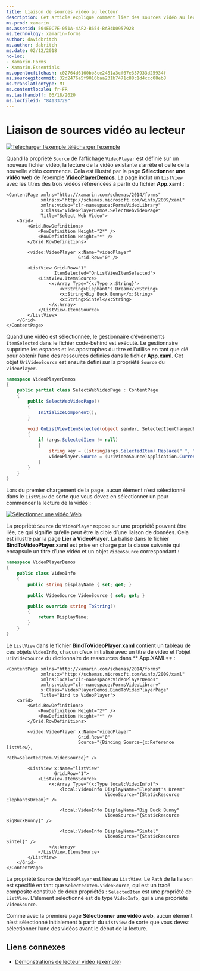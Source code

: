 ```yaml
---
title: Liaison de sources vidéo au lecteur
description: Cet article explique comment lier des sources vidéo au lecteur vidéo à l’aide de Xamarin.Forms .
ms.prod: xamarin
ms.assetid: 504E0C7E-051A-4AF2-B654-BAB4D0957928
ms.technology: xamarin-forms
author: davidbritch
ms.author: dabritch
ms.date: 02/12/2018
no-loc:
- Xamarin.Forms
- Xamarin.Essentials
ms.openlocfilehash: c02764d6160bb8ce2481a3cf67e357933d25934f
ms.sourcegitcommit: 32d2476a5f9016baa231b7471c88c1d4ccc08eb8
ms.translationtype: MT
ms.contentlocale: fr-FR
ms.lasthandoff: 06/18/2020
ms.locfileid: "84133729"
---
```

# <a name="binding-video-sources-to-the-player"></a>Liaison de sources vidéo au lecteur

[![Télécharger ](~/media/shared/download.png) l’exemple télécharger l’exemple](https://docs.microsoft.com/samples/xamarin/xamarin-forms-samples/customrenderers-videoplayerdemos)

Quand la propriété `Source` de l’affichage `VideoPlayer` est définie sur un nouveau fichier vidéo, la lecture de la vidéo existante s’arrête et celle de la nouvelle vidéo commence. Cela est illustré par la page **Sélectionner une vidéo web** de l’exemple [**VideoPlayerDemos**](https://docs.microsoft.com/samples/xamarin/xamarin-forms-samples/customrenderers-videoplayerdemos). La page inclut un `ListView` avec les titres des trois vidéos référencées à partir du fichier **App.xaml** :

```xaml
<ContentPage xmlns="http://xamarin.com/schemas/2014/forms"
             xmlns:x="http://schemas.microsoft.com/winfx/2009/xaml"
             xmlns:video="clr-namespace:FormsVideoLibrary"
             x:Class="VideoPlayerDemos.SelectWebVideoPage"
             Title="Select Web Video">
    <Grid>
        <Grid.RowDefinitions>
            <RowDefinition Height="2*" />
            <RowDefinition Height="*" />
        </Grid.RowDefinitions>

        <video:VideoPlayer x:Name="videoPlayer"
                           Grid.Row="0" />

        <ListView Grid.Row="1"
                  ItemSelected="OnListViewItemSelected">
            <ListView.ItemsSource>
                <x:Array Type="{x:Type x:String}">
                    <x:String>Elephant's Dream</x:String>
                    <x:String>Big Buck Bunny</x:String>
                    <x:String>Sintel</x:String>
                </x:Array>
            </ListView.ItemsSource>
        </ListView>
    </Grid>
</ContentPage>
```

Quand une vidéo est sélectionnée, le gestionnaire d’événements `ItemSelected` dans le fichier code-behind est exécuté. Le gestionnaire supprime les espaces et les apostrophes du titre et l’utilise en tant que clé pour obtenir l’une des ressources définies dans le fichier **App.xaml**. Cet objet `UriVideoSource` est ensuite défini sur la propriété `Source` du `VideoPlayer`.

```csharp
namespace VideoPlayerDemos
{
    public partial class SelectWebVideoPage : ContentPage
    {
        public SelectWebVideoPage()
        {
            InitializeComponent();
        }

        void OnListViewItemSelected(object sender, SelectedItemChangedEventArgs args)
        {
            if (args.SelectedItem != null)
            {
                string key = ((string)args.SelectedItem).Replace(" ", "").Replace("'", "");
                videoPlayer.Source = (UriVideoSource)Application.Current.Resources[key];
            }
        }
    }
}
```

Lors du premier chargement de la page, aucun élément n’est sélectionné dans le `ListView` de sorte que vous devez en sélectionner un pour commencer la lecture de la vidéo :

[![Sélectionner une vidéo Web](source-bindings-images/selectwebvideo-small.png "Sélectionner une vidéo Web")](source-bindings-images/selectwebvideo-large.png#lightbox "Sélectionner une vidéo Web")

La propriété `Source` de `VideoPlayer` repose sur une propriété pouvant être liée, ce qui signifie qu’elle peut être la cible d’une liaison de données. Cela est illustré par la page **Lier à VideoPlayer**. La balise dans le fichier **BindToVideoPlayer.xaml** est prise en charge par la classe suivante qui encapsule un titre d’une vidéo et un objet `VideoSource` correspondant :

```csharp
namespace VideoPlayerDemos
{
    public class VideoInfo
    {
        public string DisplayName { set; get; }

        public VideoSource VideoSource { set; get; }

        public override string ToString()
        {
            return DisplayName;
        }
    }
}
```

Le `ListView` dans le fichier **BindToVideoPlayer.xaml** contient un tableau de ces objets `VideoInfo`, chacun d’eux initialisé avec un titre de vidéo et l’objet `UriVideoSource` du dictionnaire de ressources dans ** App.XAML** :

```xaml
<ContentPage xmlns="http://xamarin.com/schemas/2014/forms"
             xmlns:x="http://schemas.microsoft.com/winfx/2009/xaml"
             xmlns:local="clr-namespace:VideoPlayerDemos"
             xmlns:video="clr-namespace:FormsVideoLibrary"
             x:Class="VideoPlayerDemos.BindToVideoPlayerPage"
             Title="Bind to VideoPlayer">
    <Grid>
        <Grid.RowDefinitions>
            <RowDefinition Height="2*" />
            <RowDefinition Height="*" />
        </Grid.RowDefinitions>

        <video:VideoPlayer x:Name="videoPlayer"
                           Grid.Row="0"
                           Source="{Binding Source={x:Reference listView},
                                            Path=SelectedItem.VideoSource}" />

        <ListView x:Name="listView"
                  Grid.Row="1">
            <ListView.ItemsSource>
                <x:Array Type="{x:Type local:VideoInfo}">
                    <local:VideoInfo DisplayName="Elephant's Dream"
                                     VideoSource="{StaticResource ElephantsDream}" />

                    <local:VideoInfo DisplayName="Big Buck Bunny"
                                     VideoSource="{StaticResource BigBuckBunny}" />

                    <local:VideoInfo DisplayName="Sintel"
                                     VideoSource="{StaticResource Sintel}" />
                </x:Array>
            </ListView.ItemsSource>
        </ListView>
    </Grid>
</ContentPage>
```

La propriété `Source` de `VideoPlayer` est liée au `ListView`. Le `Path` de la liaison est spécifié en tant que `SelectedItem.VideoSource`, qui est un tracé composite constitué de deux propriétés : `SelectedItem` est une propriété de `ListView`. L’élément sélectionné est de type `VideoInfo`, qui a une propriété `VideoSource`.

Comme avec la première page **Sélectionner une vidéo web**, aucun élément n’est sélectionné initialement à partir du `ListView` de sorte que vous devez sélectionner l’une des vidéos avant le début de la lecture.

## <a name="related-links"></a>Liens connexes

- [Démonstrations de lecteur vidéo (exemple)](https://docs.microsoft.com/samples/xamarin/xamarin-forms-samples/customrenderers-videoplayerdemos)
